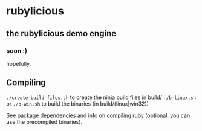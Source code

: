 # rubylicious
## the rubylicious demo engine
### soon :)

hopefully.

## Compiling

`./create-build-files.sh` to create the ninja build files in build/
`./b-linux.sh` or `./b-win.sh` to build the binaries (in build/(linux|win32))

See [package dependencies](doc/Dependencies.md) and info on [compiling ruby](RubyCompile.md) (optional, you can use the precompiled binaries).
